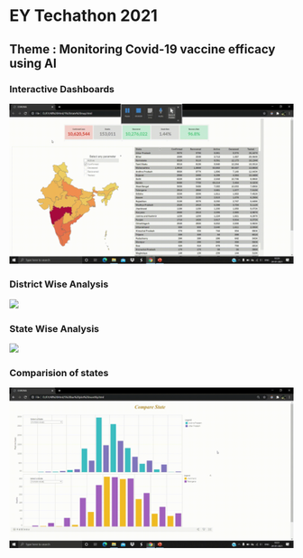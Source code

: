# EY Techathon 2021

## Theme : Monitoring Covid-19 vaccine efficacy using AI

### Interactive Dashboards 

![](Visuals/Media1.gif)

### District Wise Analysis
![](Visuals/Media2.gif)

### State Wise Analysis
![](Visuals/Media3.gif)

### Comparision of states
![](Visuals/Media5.gif)
